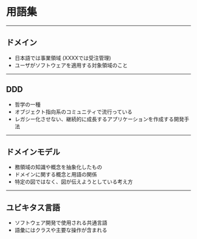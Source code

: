 # 用語集
---
## ドメイン　
* 日本語では事業領域  (XXXXでは受注管理)
* ユーザがソフトウェアを適用する対象領域のこと

---
## DDD 
* 哲学の一種
* オブジェクト指向系のコミュニティで流行っている
* レガシー化させない、継続的に成長するアプリケーションを作成する開発手法

---
## ドメインモデル
* 務領域の知識や概念を抽象化したもの
* ドメインに関する概念と用語の関係
* 特定の図ではなく、図が伝えようとしている考え方

---
## ユビキタス言語　
* ソフトウェア開発で使用される共通言語
* 語彙にはクラスや主要な操作が含まれる